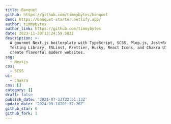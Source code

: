 ```yaml
---
title: Banquet
github: https://github.com/timmybytes/banquet
demo: https://banquet-starter.netlify.app/
author: timmybytes
author_link: https://github.com/timmybytes
date: 2023-11-30T13:24:59.583Z
description: >-
  A gourmet Next.js boilerplate with TypeScript, SCSS, Plop.js, Jest+React
  Testing Library, ESLinst, Prettier, Husky, React Icons, and Chakra UI to
  create flavorful modern websites.
ssg:
  - Nextjs
css:
  - SCSS
ui:
  - Chakra
cms: []
category: []
draft: false
publish_date: '2021-07-23T22:51:13Z'
update_date: '2024-09-18T01:37:26Z'
github_star: 6
github_fork: 1
---
```

